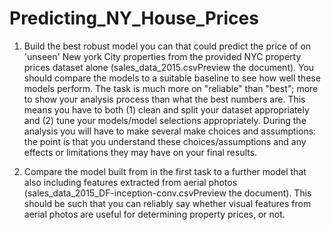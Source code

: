 # Predicting_NY_House_Prices

1) Build the best robust model you can that could predict the price of on 'unseen' New york City properties from the provided NYC property prices dataset alone (sales_data_2015.csvPreview the document). You should compare the models to a suitable baseline to see how well these models perform. The task is much more on "reliable" than "best"; more to show your analysis process than what the best numbers are. This means you have to both (1) clean and split your dataset appropriately and (2) tune your models/model selections appropriately.  During the analysis you will have to make several make choices and assumptions: the point is that you understand these choices/assumptions and any effects or limitations they may have on your final results. 

2) Compare the model built from in the first task to a further model that also including features extracted from aerial photos (sales_data_2015_DF-inception-conv.csvPreview the document).  This should be such that you can reliably say whether visual features from aerial photos are useful for determining property prices, or not.
